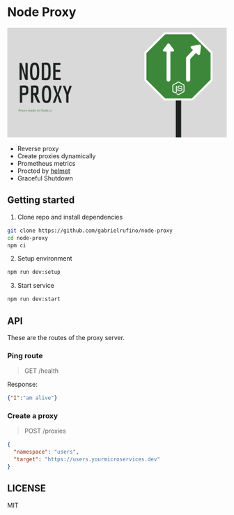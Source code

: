 # Node Proxy

![Banner](./assets/banner.png)

* Reverse proxy
* Create proxies dynamically
* Prometheus metrics
* Procted by [helmet](https://helmetjs.github.io/)
* Graceful Shutdown

## Getting started

1. Clone repo and install dependencies

```bash
git clone https://github.com/gabrielrufino/node-proxy
cd node-proxy
npm ci
```

2. Setup environment

```bash
npm run dev:setup
```

3. Start service

```bash
npm run dev:start
```

## API

These are the routes of the proxy server.

### Ping route

> GET /health

Response:

```json
{"I":"am alive"}
```

### Create a proxy

> POST /proxies

```json
{
  "namespace": "users",
  "target": "https://users.yourmicroservices.dev"
}
```

## LICENSE

MIT
